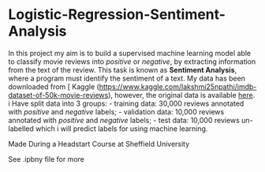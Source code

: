 # Logistic-Regression-Sentiment-Analysis
In this project my aim is to build a supervised machine learning model able to classify movie reviews into *positive* or *negative*, by extracting information from the text of the review. This task is known as **Sentiment Analysis**, where a program must identify the sentiment of a text. My data has been downloaded from [ Kaggle (https://www.kaggle.com/lakshmi25npathi/imdb-dataset-of-50k-movie-reviews), however, the original data is available [here](http://ai.stanford.edu/~amaas/data/sentiment/).   i Have split data into 3 groups: - training data: 30,000 reviews annotated with *positive* and *negative* labels; - validation data: 10,000 reviews annotated with *positive* and *negative* labels; - test data: 10,000 reviews un-labelled which i will predict labels for using machine learning.

Made During a Headstart Course at Sheffield University 

See .ipbny file for more
